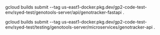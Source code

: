 gcloud builds submit --tag us-east1-docker.pkg.dev/gp2-code-test-env/syed-test/genotools-server/api/genotracker-fastapi .

gcloud builds submit --tag us-east1-docker.pkg.dev/gp2-code-test-env/syed-test/testing/genotools-server/microservices/genotracker-api .